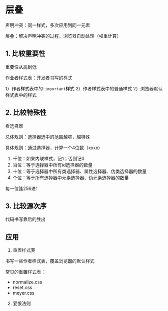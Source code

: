 # 层叠

声明冲突：同一样式，多次应用到同一元素

层叠：解决声明冲突的过程，浏览器自动处理（权重计算）

## 1. 比较重要性

重要性从高到低

作业者样式表：开发者书写的样式

1）作者样式表中的`!important`样式
2）作者样式表中的普通样式
2）浏览器默认样式表中的样式

## 2. 比较特殊性

看选择器

总体规则：选择器选中的范围越窄，越特殊

具体规则：通过选择器，计算一个4位数（xxxx）

1. 千位：如果内联样式，记1；否则记0
2. 百位：等于选择器中所有id选择器的数量
3. 十位：等于选择器中所有类选择器、属性选择器、伪类选择器的数量
4. 个位：等于所有选择器中元素选择器、伪元素选择器的数量

每一位逢256进1

## 3. 比较源次序

代码书写靠后的胜出

## 应用

1. 重置样式表

书写一些作者样式表，覆盖浏览器的默认样式

常见的重置样式表：

- normalize.css
- reset.css
- meyer.css

2. 爱恨法则